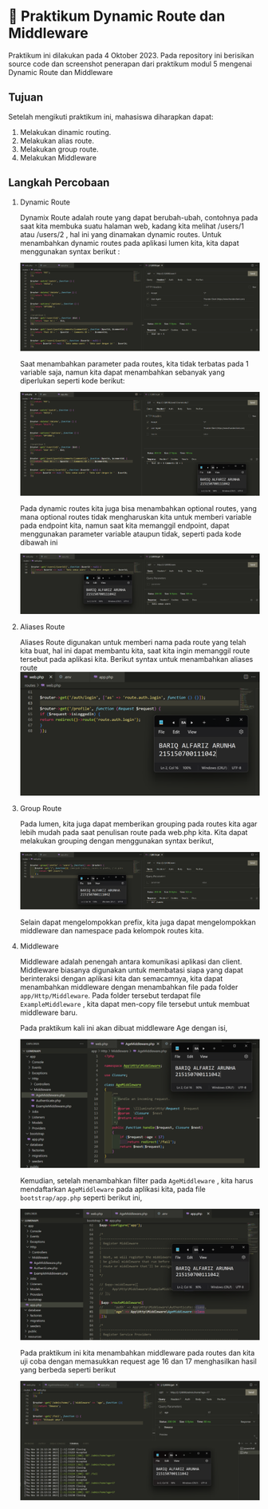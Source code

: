 # :ledger: Praktikum Dynamic Route dan Middleware
Praktikum ini dilakukan pada 4 Oktober 2023. Pada repository ini berisikan source code dan screenshot penerapan dari praktikum modul 5 mengenai Dynamic Route dan Middleware

## Tujuan
Setelah mengikuti praktikum ini, mahasiswa diharapkan dapat:
1. Melakukan dinamic routing.
2. Melakukan alias route.
3. Melakukan group route.
4. Melakukan Middleware

## Langkah Percobaan
1. Dynamic Route

    Dynamix Route adalah route yang dapat berubah-ubah, contohnya pada saat kita membuka suatu halaman web, kadang kita melihat /users/1 atau /users/2 , hal ini yang dinamakan dynamic routes. Untuk menambahkan dynamic routes pada aplikasi lumen kita, kita dapat menggunakan syntax berikut : 

    ![Screenshot ..](../Screenshot/praktikum5/51.png)

    Saat menambahkan parameter pada routes, kita tidak terbatas pada 1 variable saja, namun kita dapat menambahkan sebanyak yang diperlukan seperti kode berikut:

    ![Screenshot ..](../Screenshot/praktikum5/52.png)

    Pada dynamic routes kita juga bisa menambahkan optional routes, yang mana optional routes tidak mengharuskan kita untuk memberi variable pada endpoint kita, namun saat kita memanggil endpoint, dapat menggunakan parameter variable ataupun tidak, seperti pada kode dibawah ini

    ![Screenshot ..](../Screenshot/praktikum5/53.png)

2. Aliases Route

    Aliases Route digunakan untuk memberi nama pada route yang telah kita buat, hal ini dapat membantu kita, saat kita ingin memanggil route tersebut pada aplikasi kita. Berikut syntax untuk menambahkan aliases route
    ![Screenshot ..](../Screenshot/praktikum5/54.png)

3. Group Route

    Pada lumen, kita juga dapat memberikan grouping pada routes kita agar lebih mudah pada saat penulisan route pada web.php kita. Kita dapat melakukan grouping dengan menggunakan syntax berikut,

    ![Screenshot ..](../Screenshot/praktikum5/55.png)   

    Selain dapat mengelompokkan prefix, kita juga dapat mengelompokkan middleware dan namespace pada kelompok routes kita.

4. Middleware

    Middleware adalah penengah antara komunikasi aplikasi dan client. Middleware biasanya digunakan untuk membatasi siapa yang dapat berinteraksi dengan aplikasi kita dan semacamnya, kita dapat menambahkan middleware dengan menambahkan file pada folder `app/Http/Middleware`. Pada folder tersebut terdapat file `ExampleMiddleware` , kita dapat men-copy file tersebut untuk membuat middleware baru.

    Pada praktikum kali ini akan dibuat middleware Age dengan isi,

    ![Screenshot ..](../Screenshot/praktikum5/56.png)

    Kemudian, setelah menambahkan filter pada `AgeMiddleware` , kita harus mendaftarkan `AgeMiddleware` pada aplikasi kita, pada file `bootstrap/app.php` seperti berikut ini,

    ![Screenshot ..](../Screenshot/praktikum5/57.png)

    Pada praktikum ini kita menambahkan middleware pada routes dan kita uji coba dengan memasukkan request age 16 dan 17 menghasilkan hasil yang berbeda seperti berikut

    ![Screenshot ..](../Screenshot/praktikum5/58.png)
